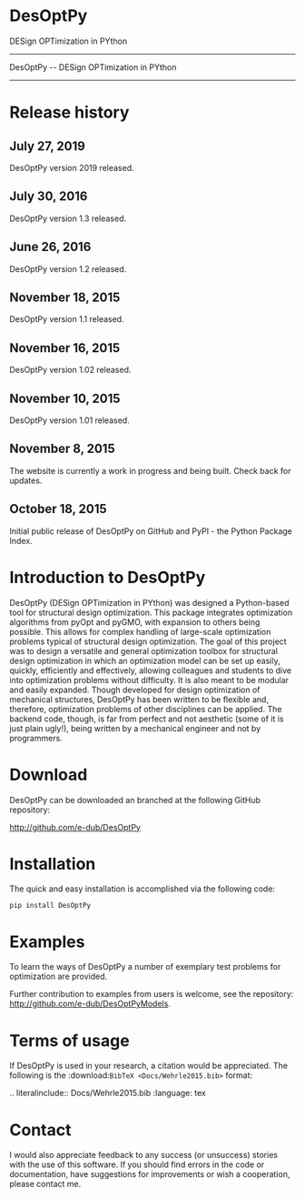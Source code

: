 # DesOptPy
DESign OPTimization in PYthon

*****************************************
DesOptPy -- DESign OPTimization in PYthon
*****************************************

Release history
====
July 27, 2019
-----------------
DesOptPy version 2019 released.

July 30, 2016
-----------------
DesOptPy version 1.3 released.

June 26, 2016
-----------------
DesOptPy version 1.2 released.

November 18, 2015
-----------------
DesOptPy version 1.1 released.

November 16, 2015
-----------------
DesOptPy version 1.02 released.

November 10, 2015
-----------------
DesOptPy version 1.01 released.

November 8, 2015
----------------
The website is currently a work in progress and being built.  Check back for updates. 

October 18, 2015
----------------
Initial public release of DesOptPy on GitHub and PyPI - the Python Package Index.


Introduction to DesOptPy
========================

DesOptPy (DESign OPTimization in PYthon) was designed a Python-based tool for structural design optimization.  This package integrates optimization algorithms from pyOpt and pyGMO, with expansion to others being possible.  This allows for complex handling of large-scale optimization problems typical of structural design optimization.  The goal of this project was to design a versatile and general optimization toolbox for structural design optimization in which an optimization model can be set up easily, quickly, efficiently and effectively, allowing colleagues and students to dive into optimization problems without difficulty.  It is also meant to be modular and easily expanded.  Though developed for design optimization of mechanical structures, DesOptPy has been written to be flexible and, therefore, optimization problems of other disciplines can be applied.  The backend code, though, is far from perfect and not aesthetic (some of it is just plain ugly!), being written by a mechanical engineer and not by programmers.

Download
=================

DesOptPy can be downloaded an branched at the following GitHub repository:

http://github.com/e-dub/DesOptPy


Installation
=============

The quick and easy installation is accomplished via the following code:

    pip install DesOptPy


Examples
========

To learn the ways of DesOptPy a number of exemplary test problems for optimization are provided.  

Further contribution to examples from users is welcome, see the repository: http://github.com/e-dub/DesOptPyModels.

Terms of usage
==============
   
If DesOptPy is used in your research, a citation would be appreciated.  The following is the :download:`BibTeX <Docs/Wehrle2015.bib>` format:  

.. literalinclude:: Docs/Wehrle2015.bib
   :language: tex


Contact
=======
I would also appreciate feedback to any success (or unsuccess) stories with the use of this software.  If you should find errors in the code or documentation, have suggestions for improvements or wish a cooperation, please contact me. 

